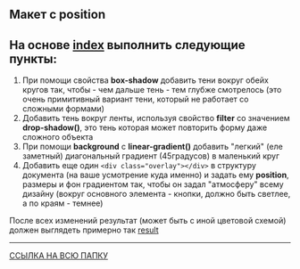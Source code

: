## Макет с position

## На основе [index](./index.html) выполнить следующие пункты:

1. При помощи свойства **box-shadow** добавить тени вокруг обейх кругов так, чтобы - чем дальше тень - тем глубже смотрелось (это очень примитивный вариант тени, который не работает со сложными формами)
2. Добавить тень вокруг ленты, используя свойство **filter** со значением **drop-shadow()**, это тень которая может повторить форму даже сложного объекта
3. При помощи **background** с **linear-gradient()** добавить "легкий" (еле заметный) диагональный градиент (45градусов) в маленький круг 
4. Добавить еще один ```<div class="overlay"></div>``` в структуру документа (на ваше усмотрение куда именно) и задать ему **position**, размеры и фон градиентом так, чтобы он задал "атмосферу" всему дизайну (вокруг основного элемента - кнопки, должно быть светлее, а по краям - темнее)

После всех изменений результат (может быть с иной цветовой схемой) должен выглядеть примерно так [result](result.png)

---

[ССЫЛКА НА ВСЮ ПАПКУ](./) 